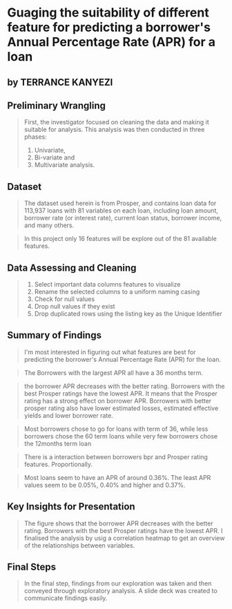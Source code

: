 # Guaging the suitability of different feature for predicting a borrower's Annual Percentage Rate (APR) for a loan
## by TERRANCE KANYEZI


## Preliminary Wrangling

> First, the investigator focused on cleaning the data and making it suitable for analysis.
> This analysis was then conducted in three phases:
> 1. Univariate, 
> 2. Bi-variate and 
> 3. Multivariate analysis.

## Dataset

> The dataset used herein is from Prosper, and contains loan data for 113,937 loans with 81 variables on each loan, including loan amount, borrower rate (or interest rate), current loan status, borrower income, and many others.

> In this project only 16 features will be explore out of the 81 available features.

## Data Assessing and Cleaning

> 1. Select important data columns features to visualize
> 2. Rename the selected columns to a uniform naming casing
> 3. Check for null values 
> 4. Drop null values if they exist
> 5. Drop duplicated rows using the listing key as the Unique Identifier 

## Summary of Findings

> I'm most interested in figuring out what features are best for predicting the borrower's Annual Percentage Rate (APR) for the loan.

> The Borrowers with the largest APR all have a 36 months term.

> the borrower APR decreases with the better rating. Borrowers with the best Prosper ratings have the lowest APR. It means that the Prosper rating has a strong effect on borrower APR. Borrowers with better prosper rating also have lower estimated losses, estimated effective yields and lower borrower rate.

> Most borrowers chose to go for loans with term of 36, while less borrowers chose the 60 term loans while very few borrowers chose the 12months term loan

>There is a interaction between borrowers bpr and Prosper rating features. Proportionally.

> Most loans seem to have an APR of around 0.36%. The least APR values seem to be 0.05%, 0.40% and higher and 0.37%.

## Key Insights for Presentation

> The figure shows that the borrower APR decreases with the better rating. Borrowers with the best Prosper ratings have the lowest APR.
> I finalised the analysis by usig a correlation heatmap to get an overview of the relationships between variables.

## Final Steps

> In the final step, findings from our exploration was taken and then conveyed through exploratory analysis. A slide deck was created to communicate findings easily.
